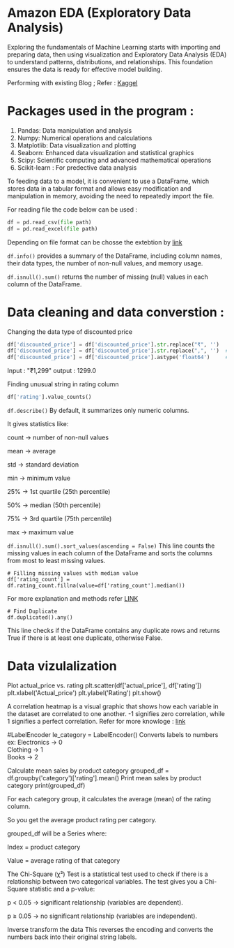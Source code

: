 # Amazon EDA (Exploratory Data Analysis)
Exploring the fundamentals of Machine Learning starts with importing and preparing data, then using visualization and Exploratory Data Analysis (EDA) to understand patterns, distributions, and relationships. This foundation ensures the data is ready for effective model building.


Performing with existing Blog ; Refer : [Kaggel](https://www.kaggle.com/code/mehakiftikhar/amazon-sales-dataset-eda#Amazon-Sales-Dataset-EDA)

# Packages used in the program : 
1. Pandas: Data manipulation and analysis
2. Numpy: Numerical operations and calculations
3. Matplotlib: Data visualization and plotting
4. Seaborn: Enhanced data visualization and statistical graphics
5. Scipy: Scientific computing and advanced mathematical operations
6. Scikit-learn : For predective data analysis



To feeding data to a model, it is convenient to use a DataFrame, which stores data in a tabular format and allows easy modification and manipulation in memory, avoiding the need to repeatedly import the file.

For reading file the code below can be used : 
```python
df = pd.read_csv(file path)
df = pd.read_excel(file path)
```

Depending on file format can be chosse the extebtion by [link](https://pandas.pydata.org/docs/user_guide/io.html)


```df.info()``` provides a summary of the DataFrame, including column names, their data types, the number of non-null values, and memory usage.


```df.isnull().sum()``` returns the number of missing (null) values in each column of the DataFrame.


# Data cleaning and data converstion :

Changing the data type of discounted price
```python
df['discounted_price'] = df['discounted_price'].str.replace("₹", '')   # remove ₹ symbol
df['discounted_price'] = df['discounted_price'].str.replace(",", '')  # remove commas
df['discounted_price'] = df['discounted_price'].astype('float64')     # convert to float
```

Input : "₹1,299"  output :  1299.0


Finding unusual string in rating column

```python
df['rating'].value_counts()
```
```df.describe()``` By default, it summarizes only numeric columns.

It gives statistics like:

count → number of non-null values

mean → average

std → standard deviation

min → minimum value

25% → 1st quartile (25th percentile)

50% → median (50th percentile)

75% → 3rd quartile (75th percentile)

max → maximum value


```df.isnull().sum().sort_values(ascending = False)```  This line counts the missing values in each column of the DataFrame and sorts the columns from most to least missing values.


```
# Filling missing values with median value
df['rating_count'] = df.rating_count.fillna(value=df['rating_count'].median())
```
For more explanation and methods refer [LINK](https://medium.com/@pingsubhak/handling-missing-values-in-dataset-7-methods-that-you-need-to-know-5067d4e32b62)

```
# Find Duplicate 
df.duplicated().any()
```
This line checks if the DataFrame contains any duplicate rows and returns True if there is at least one duplicate, otherwise False.


# Data vizulalization 

Plot actual_price vs. rating
plt.scatter(df['actual_price'], df['rating'])
plt.xlabel('Actual_price')
plt.ylabel('Rating')
plt.show()


A correlation heatmap is a visual graphic that shows how each variable in the dataset are correlated to one another. -1 signifies zero correlation, while 1 signifies a perfect correlation.
Refer for more knowloge : [link](https://medium.com/5-minute-eda/5-minute-eda-correlation-heatmap-b57bbb7bae14)


#LabelEncoder
le_category = LabelEncoder()
Converts labels to numbers 
ex: 
Electronics → 0  
Clothing    → 1  
Books       → 2

Calculate mean sales by product category
grouped_df = df.groupby('category')['rating'].mean()
Print mean sales by product category
print(grouped_df)

For each category group, it calculates the average (mean) of the rating column.

So you get the average product rating per category.

grouped_df will be a Series where:

Index = product category

Value = average rating of that category


The Chi-Square (χ²) Test is a statistical test used to check if there is a relationship between two categorical variables.
The test gives you a Chi-Square statistic and a p-value:

p < 0.05 → significant relationship (variables are dependent).

p ≥ 0.05 → no significant relationship (variables are independent).


Inverse transform the data
This reverses the encoding and converts the numbers back into their original string labels.
